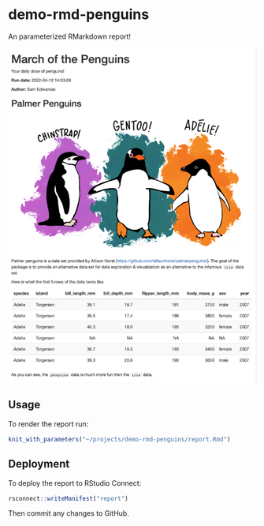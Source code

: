 # demo-rmd-penguins

An parameterized RMarkdown report!

![](report/imgs/report-screenshot.png)

## Usage

To render the report run:

```r
knit_with_parameters("~/projects/demo-rmd-penguins/report.Rmd")
```

## Deployment

To deploy the report to RStudio Connect:

```r
rsconnect::writeManifest("report")
```

Then commit any changes to GitHub.
